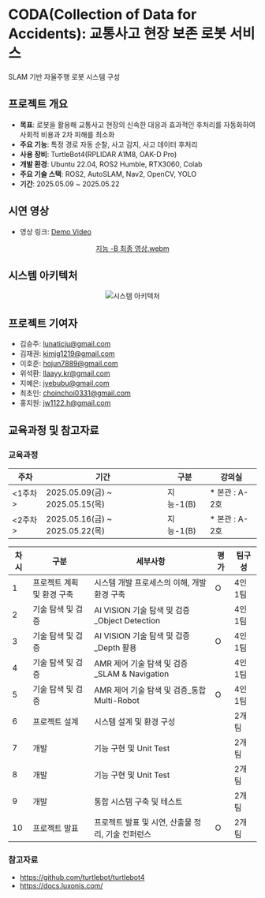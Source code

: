 # CODA(Collection of Data for Accidents): 교통사고 현장 보존 로봇 서비스
SLAM 기반 자율주행 로봇 시스템 구성

## 프로젝트 개요

- **목표**: 로봇을 활용해 교통사고 현장의 신속한 대응과 효과적인 후처리를 자동화하여 사회적 비용과 2차 피해를 최소화
- **주요 기능**: 특정 경로 자동 순찰, 사고 감지, 사고 데이터 후처리
- **사용 장비**: TurtleBot4(RPLIDAR A1M8, OAK-D Pro)
- **개발 환경**: Ubuntu 22.04, ROS2 Humble, RTX3060, Colab
- **주요 기술 스택**: ROS2, AutoSLAM, Nav2, OpenCV, YOLO
- **기간**: 2025.05.09 ~ 2025.05.22

## 시연 영상

- 영상 링크: [Demo Video](https://youtube.com/shorts/FaUu1ptY77Y?feature=share)

<div align="center">

[지능 -B 최종 영상.webm](https://github.com/user-attachments/assets/579fdd42-cd57-4035-af2e-b0374ae688f1)

<!--
![스크린샷](https://github.com/user-attachments/assets/45af568e-68d3-4b58-9b66-4e2a37ec7447)
-->

</div>

## 시스템 아키텍처

<div align="center">

![시스템 아키텍처](https://github.com/user-attachments/assets/53a3d17e-96e8-4877-a371-c063a2284c0a)

</div>

## 프로젝트 기여자

- 김승주: lunaticju@gmail.com
- 김재권: kimjg1219@gmail.com
- 이호준: hojun7889@gmail.com
- 위석환: llaayy.kr@gmail.com
- 지예은: jyebubu@gmail.com
- 최초인: choinchoi0331@gmail.com
- 홍지원: jw1122.h@gmail.com

## 교육과정 및 참고자료

### 교육과정

<div align="center">

| 주차 | 기간 | 구분 | 강의실 |
| --- | --- | --- | --- |
| <1주차> | 2025.05.09(금) ~ 2025.05.15(목) | 지능-1(B) | * 본관 : A-2호 |
| <2주차> | 2025.05.16(금) ~ 2025.05.22(목) | 지능-1(B) | * 본관 : A-2호 |

| **차시** | **구분** | **세부사항** | **평가** | **팀구성** |
| --- | --- | --- | --- | --- |
| 1 | 프로젝트 계획 및 환경 구축 | 시스템 개발 프로세스의 이해, 개발 환경 구축 | O | 4인 1팀 |
| 2 | 기술 탐색 및 검증 | AI VISION 기술 탐색 및 검증_Object Detection |  | 4인 1팀 |
| 3 | 기술 탐색 및 검증 | AI VISION 기술 탐색 및 검증_Depth 활용 | O | 4인 1팀 |
| 4 | 기술 탐색 및 검증 | AMR 제어 기술 탐색 및 검증_SLAM & Navigation |  | 4인 1팀 |
| 5 | 기술 탐색 및 검증 | AMR 제어 기술 탐색 및 검증_통합 Multi-Robot | O | 4인 1팀 |
| 6 | 프로젝트 설계 | 시스템 설계 및 환경 구성 |  | 2개 팀  |
| 7 | 개발 | 기능 구현 및 Unit Test |  | 2개 팀 |
| 8 | 개발 | 기능 구현 및 Unit Test |  | 2개 팀 |
| 9 | 개발 | 통합 시스템 구축 및 테스트 |  | 2개 팀 |
| 10 | 프로젝트 발표 | 프로젝트 발표 및 시연, 산출물 정리, 기술 컨퍼런스 | O | 2개 팀 |

</div>

### 참고자료

- https://github.com/turtlebot/turtlebot4
- https://docs.luxonis.com/
